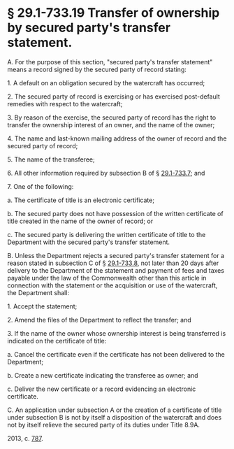 # § 29.1-733.19 Transfer of ownership by secured party's transfer statement.

<p>A. For the purpose of this section, "secured party's transfer statement" means a record signed by the secured party of record stating:</p><p>1. A default on an obligation secured by the watercraft has occurred;</p><p>2. The secured party of record is exercising or has exercised post-default remedies with respect to the watercraft;</p><p>3. By reason of the exercise, the secured party of record has the right to transfer the ownership interest of an owner, and the name of the owner;</p><p>4. The name and last-known mailing address of the owner of record and the secured party of record;</p><p>5. The name of the transferee;</p><p>6. All other information required by subsection B of § <a href='http://law.lis.virginia.gov/vacode/29.1-733.7/'>29.1-733.7</a>; and</p><p>7. One of the following:</p><p>a. The certificate of title is an electronic certificate;</p><p>b. The secured party does not have possession of the written certificate of title created in the name of the owner of record; or</p><p>c. The secured party is delivering the written certificate of title to the Department with the secured party's transfer statement.</p><p>B. Unless the Department rejects a secured party's transfer statement for a reason stated in subsection C of § <a href='http://law.lis.virginia.gov/vacode/29.1-733.8/'>29.1-733.8</a>, not later than 20 days after delivery to the Department of the statement and payment of fees and taxes payable under the law of the Commonwealth other than this article in connection with the statement or the acquisition or use of the watercraft, the Department shall:</p><p>1. Accept the statement;</p><p>2. Amend the files of the Department to reflect the transfer; and</p><p>3. If the name of the owner whose ownership interest is being transferred is indicated on the certificate of title:</p><p>a. Cancel the certificate even if the certificate has not been delivered to the Department;</p><p>b. Create a new certificate indicating the transferee as owner; and</p><p>c. Deliver the new certificate or a record evidencing an electronic certificate.</p><p>C. An application under subsection A or the creation of a certificate of title under subsection B is not by itself a disposition of the watercraft and does not by itself relieve the secured party of its duties under Title 8.9A.</p><p>2013, c. <a href='http://lis.virginia.gov/cgi-bin/legp604.exe?131+ful+CHAP0787'>787</a>.</p>